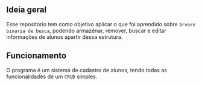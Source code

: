 ## Ideia geral
Esse repositório tem como objetivo aplicar o que foi aprendido sobre `árvore binaria de busca`,
podendo armazenar, remover, buscar e editar informações de alunos apartir dessa estrutura.

## Funcionamento
O programa é um sistema de cadastro de alunos, tendo todas as funcionalidades de um `CRUD` simples.
